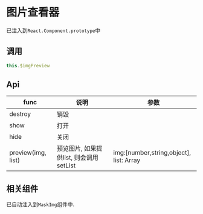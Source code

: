# 图片查看器

已注入到`React.Component.prototype`中

## 调用

```javascript
this.$imgPreview
```

## Api

|    func    | 说明 |  参数  |
| ---------- | --- | ------ |
| destroy |  销毁 |  |
| show |  打开 |  |
| hide |  关闭 |  |
| preview(img, list)|  预览图片, 如果提供list, 则会调用setList | img:[number,string,object], list: Array |

## 相关组件

已自动注入到`MaskImg`组件中.
